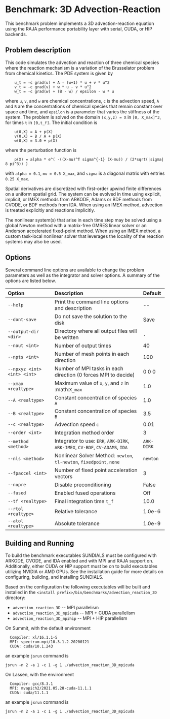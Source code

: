 # Benchmark: 3D Advection-Reaction

This benchmark problem implements a 3D advection-reaction equation using the
RAJA performance portability layer with serial, CUDA, or HIP backends.

## Problem description

This code simulates the advection and reaction of three chemical species where
the reaction mechanism is a variation of the Brusselator problem from chemical
kinetics. The PDE system is given by
```
    u_t = -c grad(u) + A - (w+1) * u + v * u^2
    v_t = -c grad(v) + w * u - v * u^2
    w_t = -c grad(w) + (B - w) / epsilon - w * u
```
where `u`, `v`, and `w` are chemical concentrations, `c` is the advection speed,
`A` and `B` are the concentrations of chemical species that remain constant over
space and time, and `epsilon` is a parameter that varies the stiffness of the
system. The problem is solved on the domain `(x,y,z) = X` in `[0, X_max]^3`,
for times `t` in `[0,t_f]`. The initial condition is
```
    u(0,X) = A + p(X)
    v(0,X) = B / A + p(X)
    w(0,X) = 3.0 + p(X)
```
where the perturbation function is
```
    p(X) = alpha * e^( -((X-mu)^T sigma^{-1} (X-mu)) / (2*sqrt(|sigma| 8 pi^3)) )
```
with `alpha = 0.1`, `mu = 0.5 X_max`, and `sigma` is a diagonal matrix with
entries `0.25 X_max`.

Spatial derivatives are discretized with first-order upwind finite differences
on a uniform spatial grid. The system can be evolved in time using explicit,
implicit, or IMEX methods from ARKODE, Adams or BDF methods from CVODE, or BDF
methods from IDA. When using an IMEX method, advection is treated explicitly and
reactions implicitly.

The nonlinear system(s) that arise in each time step may be solved using a
global Newton method with a matrix-free GMRES linear solver or an Anderson
accelerated fixed-point method. When using an IMEX method, a custom task-local
nonlinear solver that leverages the locality of the reaction systems may also be
used.

## Options

Several command line options are available to change the problem parameters
as well as the integrator and solver options. A summary of the options are
listed below.

| Option                      | Description                                                                   | Default     |
|:----------------------------|:------------------------------------------------------------------------------|:------------|
| `--help`                    | Print the command line options and description                                | --          |
| `--dont-save`               | Do not save the solution to the disk                                          | Save        |
| `--output-dir <dir>`        | Directory where all output files will be written                              | `.`         |
| `--nout <int>`              | Number of output times                                                        | 40          |
| `--npts <int>`              | Number of mesh points in each direction                                       | 100         |
| `--npxyz <int> <int> <int>` | Number of MPI tasks in each direction (0 forces MPI to decide)                | 0 0 0       |
| `--xmax <realtype>`         | Maximum value of `x`, `y`, and `z` in :math:`X_max`                           | 1.0         |
| `--A <realtype>`            | Constant concentration of species `A`                                         | 1.0         |
| `--B <realtype>`            | Constant concentration of species `B`                                         | 3.5         |
| `--c <realtype>`            | Advection speed `c`                                                           | 0.01        |
| `--order <int>`             | Integration method order                                                      | 3           |
| `--method <method>`         | Integrator to use: `ERK`, `ARK-DIRK`, `ARK-IMEX`, `CV-BDF`, `CV-ADAMS`, `IDA` | `ARK-DIRK`  |
| `--nls <method>`            | Nonlinear Solver Method: `newton`, `tl-newton`, `fixedpoint`, `none`          | `newton`    |
| `--fpaccel <int>`           | Number of fixed point acceleration vectors                                    | 3           |
| `--nopre`                   | Disable preconditioning                                                       | False       |
| `--fused`                   | Enabled fused operations                                                      | Off         |
| `--tf <realtype>`           | Final integration time `t_f`                                                  | 10.0        |
| `--rtol <realtype>`         | Relative tolerance                                                            | 1.0e-6      |
| `--atol <realtype>`         | Absolute tolerance                                                            | 1.0e-9      |

## Building and Running

To build the benchmark executables SUNDIALS must be configured with ARKODE,
CVODE, and IDA enabled and with MPI and RAJA support on. Additionally, either
CUDA or HIP support must be on to build executables utilizing NVIDIA or AMD
GPUs. See the installation guide for more details on configuring, building,
and installing SUNDIALS.

Based on the configuration the following executables will be built and installed
in the `<install prefix>/bin/benchmarks/advection_reaction_3D` directory:

* `advection_reaction_3D` -- MPI parallelism
* `advection_reaction_3D_mpicuda` -- MPI + CUDA parallelism
* `advection_reaction_3D_mpihip` -- MPI + HIP parallelism

On Summit, with the default environment
```
  Compiler: xl/16.1.1-5
  MPI: spectrum-mpi/10.3.1.2-20200121
  CUDA: cuda/10.1.243
```
an example `jsrun` command is
```
jsrun -n 2 -a 1 -c 1 -g 1 ./advection_reaction_3D_mpicuda
```

On Lassen, with the environment
```
  Compiler: gcc/8.3.1
  MPI: mvapich2/2021.05.28-cuda-11.1.1
  CUDA: cuda/11.1.1
```
an example `jsrun` command is
```
jsrun -n 2 -a 1 -c 1 -g 1 ./advection_reaction_3D_mpicuda
```
